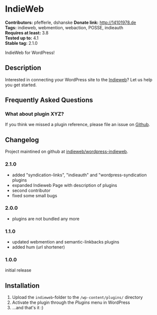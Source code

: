 # IndieWeb #
**Contributors:** pfefferle, dshanske
**Donate link:** http://14101978.de  
**Tags:** indieweb, webmention, webaction, POSSE, indieauth  
**Requires at least:** 3.8  
**Tested up to:** 4.1  
**Stable tag:** 2.1.0  

IndieWeb for WordPress!

## Description ##

Interested in connecting your WordPress site to the [Indieweb](https://indiewebcamp.com/)? Let us help you get started.

## Frequently Asked Questions ##

### What about plugin XYZ? ###

If you think we missed a plugin reference, please file an issue on [Github](https://github.com/indieweb/wordpress-indieweb/issues).

## Changelog ##

Project maintined on github at [indieweb/wordpress-indieweb](https://github.com/indieweb/wordpress-indieweb).

### 2.1.0 ###

* added "syndication-links", "indieauth" and "wordpress-syndication plugins
* expanded Indieweb Page with description of plugins
* second contributor
* fixed some small bugs


### 2.0.0 ###

* plugins are not bundled any more

### 1.1.0 ###

* updated webmention and semantic-linkbacks plugins
* added hum (url shortener)

### 1.0.0 ###

initial release

## Installation ##

1. Upload the `indieweb`-folder to the `/wp-content/plugins/` directory
2. Activate the plugin through the *Plugins* menu in WordPress
3. ...and that's it :)
